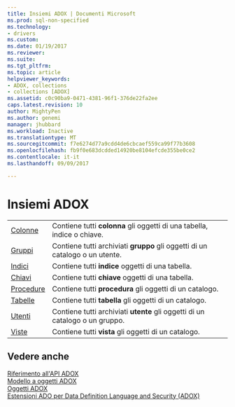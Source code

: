 ```yaml
---
title: Insiemi ADOX | Documenti Microsoft
ms.prod: sql-non-specified
ms.technology:
- drivers
ms.custom: 
ms.date: 01/19/2017
ms.reviewer: 
ms.suite: 
ms.tgt_pltfrm: 
ms.topic: article
helpviewer_keywords:
- ADOX, collections
- collections [ADOX]
ms.assetid: c0c90ba9-0471-4381-96f1-376de22fa2ee
caps.latest.revision: 10
author: MightyPen
ms.author: genemi
manager: jhubbard
ms.workload: Inactive
ms.translationtype: MT
ms.sourcegitcommit: f7e6274d77a9cdd4de6cbcaef559ca99f77b3608
ms.openlocfilehash: fb9f0e683dcdded14920be8104efcde355be0ce2
ms.contentlocale: it-it
ms.lasthandoff: 09/09/2017

---
```

# <a name="adox-collections"></a>Insiemi ADOX
|||  
|-|-|  
|[Colonne](../../../ado/reference/adox-api/columns-collection-adox.md)|Contiene tutti **colonna** gli oggetti di una tabella, indice o chiave.|  
|[Gruppi](../../../ado/reference/adox-api/groups-collection-adox.md)|Contiene tutti archiviati **gruppo** gli oggetti di un catalogo o un utente.|  
|[Indici](../../../ado/reference/adox-api/indexes-collection-adox.md)|Contiene tutti **indice** oggetti di una tabella.|  
|[Chiavi](../../../ado/reference/adox-api/keys-collection-adox.md)|Contiene tutti **chiave** oggetti di una tabella.|  
|[Procedure](../../../ado/reference/adox-api/procedures-collection-adox.md)|Contiene tutti **procedura** gli oggetti di un catalogo.|  
|[Tabelle](../../../ado/reference/adox-api/tables-collection-adox.md)|Contiene tutti **tabella** gli oggetti di un catalogo.|  
|[Utenti](../../../ado/reference/adox-api/users-collection-adox.md)|Contiene tutti archiviati **utente** gli oggetti di un catalogo o un gruppo.|  
|[Viste](../../../ado/reference/adox-api/views-collection-adox.md)|Contiene tutti **vista** gli oggetti di un catalogo.|  
  
## <a name="see-also"></a>Vedere anche  
 [Riferimento all'API ADOX](../../../ado/reference/adox-api/adox-api-reference.md)   
 [Modello a oggetti ADOX](../../../ado/reference/adox-api/adox-object-model.md)   
 [Oggetti ADOX](../../../ado/reference/adox-api/adox-objects.md)   
 [Estensioni ADO per Data Definition Language and Security (ADOX)](../../../ado/guide/extensions/ado-extensions-for-data-definition-language-and-security-adox.md)

